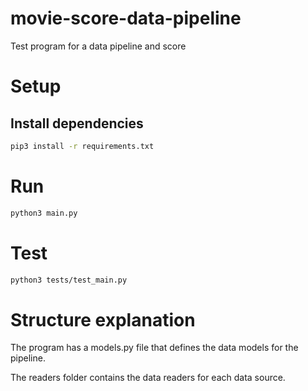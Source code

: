 # movie-score-data-pipeline
Test program for a data pipeline and score

# Setup

## Install dependencies

```bash
pip3 install -r requirements.txt
```

# Run

```bash
python3 main.py
```

# Test

```bash
python3 tests/test_main.py
```

# Structure explanation

The program has a models.py file that defines the data models for the pipeline.

The readers folder contains the data readers for each data source.
